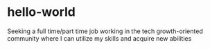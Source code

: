 # hello-world
Seeking a full time/part time job working in the tech growth-oriented community where I can utilize my skills and acquire new abilities 
